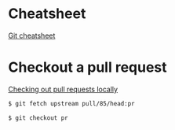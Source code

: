 # Cheatsheet

[Git cheatsheet](https://gist.github.com/LeCoupa/122b12050f5fb267e75f)

# Checkout a pull request

[Checking out pull requests locally](https://help.github.com/articles/checking-out-pull-requests-locally/)

```sh
$ git fetch upstream pull/85/head:pr

$ git checkout pr
```